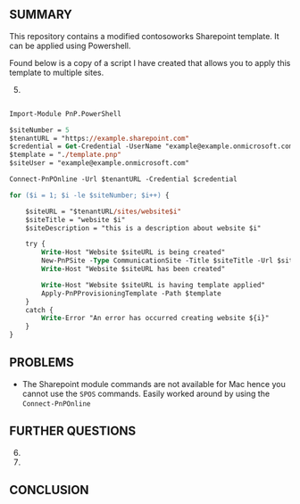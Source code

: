 ## SUMMARY 

This repository contains a modified contosoworks Sharepoint template. It can be applied using Powershell.

Found below is a copy of a script I have created that allows you to apply this template to multiple sites.

5)

```ps

Import-Module PnP.PowerShell

$siteNumber = 5
$tenantURL = "https://example.sharepoint.com"
$credential = Get-Credential -UserName "example@example.onmicrosoft.com" -Message "Enter the password for SharePoint site"
$template = "./template.pnp"
$siteUser = "example@example.onmicrosoft.com"

Connect-PnPOnline -Url $tenantURL -Credential $credential

for ($i = 1; $i -le $siteNumber; $i++) {

    $siteURL = "$tenantURL/sites/website$i"
    $siteTitle = "website $i"
    $siteDescription = "this is a description about website $i"

    try {
        Write-Host "Website $siteURL is being created"
        New-PnPSite -Type CommunicationSite -Title $siteTitle -Url $siteURL -Owner $siteUser -Description $siteDescription
        Write-Host "Website $siteURL has been created"

        Write-Host "Website $siteURL is having template applied"
        Apply-PnPProvisioningTemplate -Path $template
    }
    catch {
        Write-Error "An error has occurred creating website ${i}"
    }
}
```

## PROBLEMS

* The Sharepoint module commands are not available for Mac hence you cannot use the `SPOS` commands. Easily worked around by using the `Connect-PnPOnline`

## FURTHER QUESTIONS

6)

7)

## CONCLUSION
